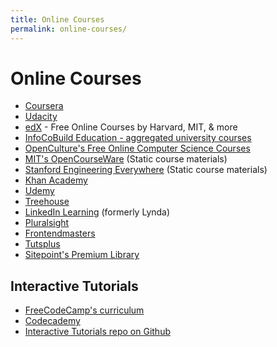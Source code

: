 ```yaml
---
title: Online Courses
permalink: online-courses/
---
```


# Online Courses

- [Coursera](https://www.coursera.org/)
- [Udacity](https://www.udacity.com/)
- [edX](https://www.edx.org/) - Free Online Courses by Harvard, MIT, & more
- [InfoCoBuild Education - aggregated university courses](http://www.infocobuild.com/education/audio-video-courses/)
- [OpenCulture's Free Online Computer Science Courses](http://www.openculture.com/computer_science_free_courses)
- [MIT's OpenCourseWare](http://ocw.mit.edu/index.htm) (Static course materials)
- [Stanford Engineering Everywhere](https://see.stanford.edu/Course) (Static course materials)
- [Khan Academy](https://www.khanacademy.org/)
- [Udemy](https://www.udemy.com/)
- [Treehouse](https://teamtreehouse.com/)
- [LinkedIn Learning](https://www.linkedin.com/learning/) (formerly Lynda)
- [Pluralsight](https://www.pluralsight.com)
- [Frontendmasters](https://frontendmasters.com/)
- [Tutsplus](https://tutsplus.com/)
- [Sitepoint's Premium Library](https://www.sitepoint.com/premium/library)

## Interactive Tutorials

- [FreeCodeCamp's curriculum](https://www.freecodecamp.org/learn)
- [Codecademy](https://www.codecademy.com/)
- [Interactive Tutorials repo on Github](https://github.com/ronreiter/interactive-tutorials)
